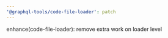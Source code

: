 ```yaml
---
'@graphql-tools/code-file-loader': patch
---
```


enhance(code-file-loader): remove extra work on loader level
